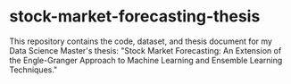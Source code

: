 # stock-market-forecasting-thesis
This repository contains the code, dataset, and thesis document for my Data Science Master's thesis: "Stock Market Forecasting: An Extension of the Engle-Granger Approach to Machine Learning and Ensemble Learning Techniques."

